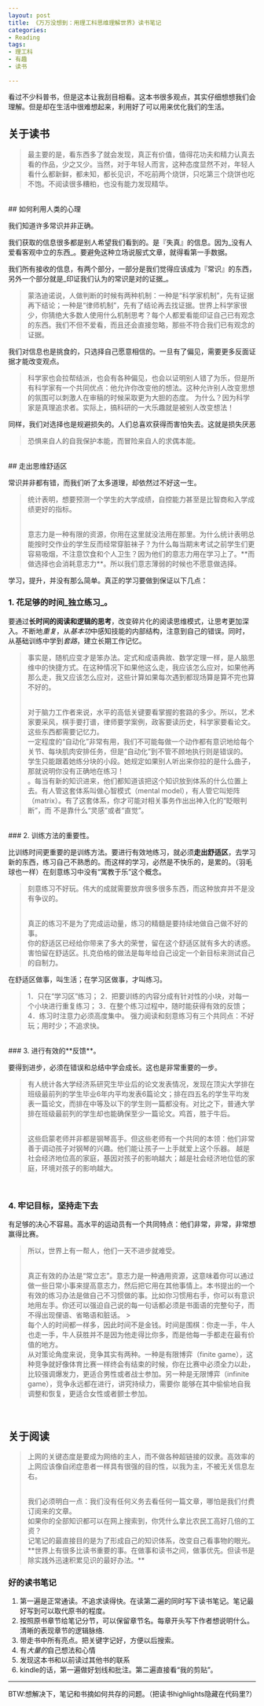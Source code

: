 ```yaml
---
layout: post
title: 《万万没想到：用理工科思维理解世界》读书笔记 
categories: 
- Reading
tags:
- 理工科
- 有趣
- 读书

---
```


看过不少科普书，但是这本让我刮目相看。这本书很多观点，其实仔细想想我们会理解。但是却在生活中很难想起来，利用好了可以用来优化我们的生活。 

## 关于读书

> 最主要的是，看东西多了就会发现，真正有价值，值得花功夫和精力认真去看的作品，少之又少。当然，对于年轻人而言，这种态度显然不对，年轻人看什么都新鲜，都未知，都长见识，不吃前两个烧饼，只吃第三个烧饼也吃不饱。不阅读很多糟粕，也没有能力发现精华。  


<!--more-->
<br />
## 如何利用人类的心理

我们知道许多常识并非正确。

我们获取的信息很多都是别人希望我们看到的。是『失真』的信息。因为\_没有人爱看客观中立的东西\_。要避免这种立场说服式文章，就得看第一手数据。

我们所有接收的信息，有两个部分，一部分是我们觉得应该成为『常识』的东西，另外一个部分就是\_印证我们认为的常识是对的证据\_。

> 蒙洛迪诺说，人做判断的时候有两种机制：一种是“科学家机制”，先有证据再下结论；一种是“律师机制”，先有了结论再去找证据。世界上科学家很少，你猜绝大多数人使用什么机制思考？每个人都爱看能印证自己已有观念的东西。我们不但不爱看，而且还会直接忽略，那些不符合我们已有观念的证据。 

我们对信息也是挑食的，只选择自己愿意相信的。一旦有了偏见，需要更多反面证据才能改变观点。

> 科学家也会拉帮结派，也会有各种偏见，也会以证明别人错了为乐，但是所有科学家有一个共同优点：他允许你改变他的想法。这种允许别人改变思想的氛围可以刺激人在审稿的时候采取更为大胆的态度。 为什么？因为科学家是真理追求者。实际上，搞科研的一大乐趣就是被别人改变想法！ 

同样，我们对选择也是规避损失的。人们总喜欢获得而害怕失去。这就是损失厌恶

> 恐惧来自人的自我保护本能，而冒险来自人的求偶本能。

<br />
## 走出思维舒适区

常识并非都有错，而我们听了太多道理，却依然过不好这一生。

> 统计表明，想要预测一个学生的大学成绩，自控能力甚至是比智商和入学成绩更好的指标。 
> 
> <br />
> 意志力是一种有限的资源，你用在这里就没法用在那里。为什么统计表明总能按时交作业的学生反而经常穿脏袜子？为什么每当期末考试之前学生们更容易吸烟，不注意饮食和个人卫生？因为他们的意志力用在学习上了。**而做选择也会消耗意志力**。所以我们意志薄弱的时候也不愿意做选择。


学习，提升，并没有那么简单。真正的学习要做到保证以下几点：

### 1. 花足够的时间\_独立练习\_。

要通过**长时间的阅读和逻辑的思考**，改变碎片化的阅读思维模式，让思考更加深入。不断地*重复*，从*基本功*中感知技能的内部结构，注意到自己的错误。同时，
从基础训练中学到*套路*，建立长期工作记忆。

> 事实是，随机应变才是笨办法。定式和成语典故、数学定理一样，是人脑思维中的快捷方式。在这种情况下如果他这么走，我应该怎么应对，如果他再那么走，我又应该怎么应对，这些计算如果每次遇到都现场算是算不完也算不好的。
> 
> <br />
> 对于脑力工作者来说，水平的高低关键要看掌握的套路的多少。所以，艺术家要采风，棋手要打谱，律师要学案例，政客要读历史，科学家要看论文。这些东西都需要记忆力。
> 
> <br />
> 一定程度的“自动化”非常有用，我们不可能每做一个动作都有意识地给每个关节、每块肌肉安排任务，但是“自动化”到不管不顾地执行则是错误的。 
> 
> <br />
> 学生只能跟着她练分块的小段。她规定如果别人听出来你拉的是什么曲子，那就说明你没有正确地在练习！ 
> 
> <br />
> 。每当有新的知识进来，他们都知道该把这个知识放到体系的什么位置上去。有人管这套体系叫做心智模式（mental model），有人管它叫矩阵（matrix）。有了这套体系，你才可能对相关事务作出出神入化的“眨眼判断”，而 不是靠什么“灵感”或者“直觉”。 

<br />
### 2. 训练方法的重要性。

比训练时间更重要的是训练方法。要进行有效地练习，就必须**走出舒适区**，去学习新的东西，练习自己不熟悉的。而这样的学习，必然是不快乐的，是累的。（羽毛球也一样）在刻意练习中没有“寓教于乐”这个概念。

> 刻意练习不好玩。伟大的成就需要放弃很多很多东西，而这种放弃并不是没有争议的。
> 
> <br />
> 真正的练习不是为了完成运动量，练习的精髓是要持续地做自己做不好的事。 
> 
> <br />
> 你的舒适区已经给你带来了多大的荣誉，留在这个舒适区就有多大的诱惑。害怕留在舒适区。扎克伯格的做法是每年给自己设定一个新目标来测试自己的自制力。

在舒适区做事，叫生活；在学习区做事，才叫练习。

> 1．只在“学习区”练习； 2．把要训练的内容分成有针对性的小块，对每一个小块进行重复练习； 3．在整个练习过程中，随时能获得有效的反馈； 4．练习时注意力必须高度集中。 
> 强力阅读和刻意练习有三个共同点：不好玩；用时少；不追求快。

<br />
### 3. 进行有效的**反馈**。

要得到进步，必须在错误和总结中学会成长。这也是非常重要的一步。

> 有人统计各大学经济系研究生毕业后的论文发表情况，发现在顶尖大学排在班级最前列的学生毕业6年内平均发表6篇论文；排在四五名的学生平均发表一篇论文，而排在中等及以下的学生则一篇都没有。对比之下，普通大学排在班级最前列的学生却也能确保至少一篇论文。鸡首，胜于牛后。 
> 
> <br />
> 这些启蒙老师并非都是钢琴高手。但这些老师有一个共同的本领：他们非常善于调动孩子对钢琴的兴趣。他们能让孩子一上手就爱上这个乐器。 
> 越是社会经济地位高的家庭，基因对孩子的影响越大；越是社会经济地位低的家庭，环境对孩子的影响越大。

<br />

### 4. 牢记目标，坚持走下去

有足够的决心不容易。高水平的运动员有一个共同特点：他们非常，非常，非常想赢得比赛。

> 所以，世界上有一帮人，他们一天不进步就难受。 
> 
> <br />
> 真正有效的办法是“常立志”。意志力是一种通用资源，这意味着你可以通过做一些日常小事来提高意志力，然后把它用在其他事情上。本书提出的一个有效的练习办法是做自己不习惯做的事。比如你习惯用右手，你可以有意识地用左手。你还可以强迫自己说的每一句话都必须是书面语的完整句子，而不得出现俚语、省略语和脏话。
> > 
> <br />
> 每个人的时间都一样多，因此时间不是金钱。时间是围棋：你走一手，牛人也走一手，牛人获胜并不是因为他走得比你多，而是他每一手都走在最有价值的地方。
> 
> <br />
> 从对策论角度来说，竞争其实有两种。一种是有限博弈（finite game），这种竞争就好像体育比赛一样终会有结束的时候，你在比赛中必须全力以赴，比较强调爆发力，更适合男性或者战士参加。另一种是无限博弈（infinite game），竞争永远都在进行，讲究持续力，需要你 能够在其中偷偷地自我调整和恢复，更适合女性或者颤士参加。

<br />

## 关于阅读
> 上网的关键态度是要成为网络的主人，而不做各种超链接的奴隶。高效率的上网应该像自闭症患者一样具有很强的目的性，以我为主，不被无关信息左右。
> 
> <br />
> 我们必须明白一点：我们没有任何义务去看任何一篇文章，哪怕是我们付费订阅来的文章。
> 
> <br />
> 如果你的全部知识都可以在网上搜索到，你凭什么拿比农民工高好几倍的工资？
>  
> <br />
> 记笔记的最直接目的是为了形成自己的知识体系，改变自己看事物的眼光。 
> **世界上有很多比读书重要的事。在做事和读书之间，做事优先。但读书是除实践外迅速积累见识的最好办法。**

### 好的读书笔记

1. 第一遍是正常通读。不追求读得快。在读第二遍的同时写下读书笔记。笔记最好写到可以取代原书的程度。
2. 按照原书章节给笔记分节，可以保留章节名。每章开头写下作者想说明什么。清晰的表现章节的逻辑脉络.
2. 带走书中所有亮点。把关键字记好，方便以后搜索。
3. 有*大量的*自己想法和心情
4. 发现这本书和以前读过其他书的联系
5. kindle的话，第一遍做好划线和批注。第二遍直接看“我的剪贴”。

---- 
BTW:想解决下，笔记和书摘如何共存的问题。（把读书highlights隐藏在代码里?）